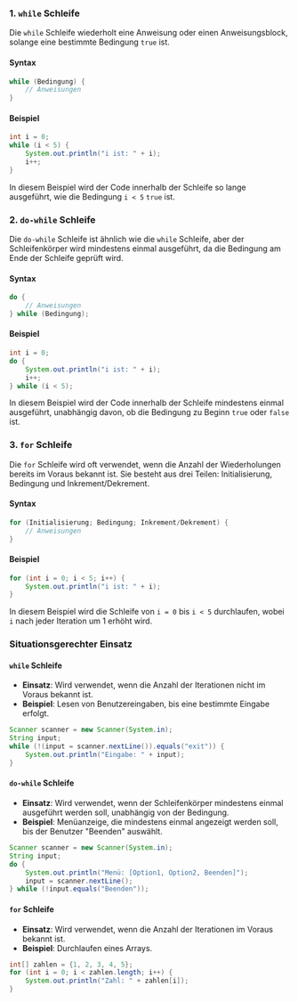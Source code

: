 

### 1. `while` Schleife
Die `while` Schleife wiederholt eine Anweisung oder einen Anweisungsblock, solange eine bestimmte Bedingung `true` ist.

#### Syntax
```java
while (Bedingung) {
    // Anweisungen
}
```

#### Beispiel
```java
int i = 0;
while (i < 5) {
    System.out.println("i ist: " + i);
    i++;
}
```
In diesem Beispiel wird der Code innerhalb der Schleife so lange ausgeführt, wie die Bedingung `i < 5` `true` ist.

### 2. `do-while` Schleife
Die `do-while` Schleife ist ähnlich wie die `while` Schleife, aber der Schleifenkörper wird mindestens einmal ausgeführt, da die Bedingung am Ende der Schleife geprüft wird.

#### Syntax
```java
do {
    // Anweisungen
} while (Bedingung);
```

#### Beispiel
```java
int i = 0;
do {
    System.out.println("i ist: " + i);
    i++;
} while (i < 5);
```
In diesem Beispiel wird der Code innerhalb der Schleife mindestens einmal ausgeführt, unabhängig davon, ob die Bedingung zu Beginn `true` oder `false` ist.

### 3. `for` Schleife
Die `for` Schleife wird oft verwendet, wenn die Anzahl der Wiederholungen bereits im Voraus bekannt ist. Sie besteht aus drei Teilen: Initialisierung, Bedingung und Inkrement/Dekrement.

#### Syntax
```java
for (Initialisierung; Bedingung; Inkrement/Dekrement) {
    // Anweisungen
}
```

#### Beispiel
```java
for (int i = 0; i < 5; i++) {
    System.out.println("i ist: " + i);
}
```
In diesem Beispiel wird die Schleife von `i = 0` bis `i < 5` durchlaufen, wobei `i` nach jeder Iteration um 1 erhöht wird.

### Situationsgerechter Einsatz

#### `while` Schleife
- **Einsatz**: Wird verwendet, wenn die Anzahl der Iterationen nicht im Voraus bekannt ist.
- **Beispiel**: Lesen von Benutzereingaben, bis eine bestimmte Eingabe erfolgt.
```java
Scanner scanner = new Scanner(System.in);
String input;
while (!(input = scanner.nextLine()).equals("exit")) {
    System.out.println("Eingabe: " + input);
}
```

#### `do-while` Schleife
- **Einsatz**: Wird verwendet, wenn der Schleifenkörper mindestens einmal ausgeführt werden soll, unabhängig von der Bedingung.
- **Beispiel**: Menüanzeige, die mindestens einmal angezeigt werden soll, bis der Benutzer "Beenden" auswählt.
```java
Scanner scanner = new Scanner(System.in);
String input;
do {
    System.out.println("Menü: [Option1, Option2, Beenden]");
    input = scanner.nextLine();
} while (!input.equals("Beenden"));
```

#### `for` Schleife
- **Einsatz**: Wird verwendet, wenn die Anzahl der Iterationen im Voraus bekannt ist.
- **Beispiel**: Durchlaufen eines Arrays.
```java
int[] zahlen = {1, 2, 3, 4, 5};
for (int i = 0; i < zahlen.length; i++) {
    System.out.println("Zahl: " + zahlen[i]);
}
```

